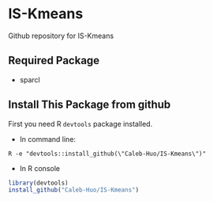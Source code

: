 # IS-Kmeans
Github repository for IS-Kmeans

## Required Package
* sparcl

## Install This Package from github
First you need R `devtools` package installed.
* In command line:
```
R -e "devtools::install_github(\"Caleb-Huo/IS-Kmeans\")"
```
* In R console
```R
library(devtools)
install_github("Caleb-Huo/IS-Kmeans")
```